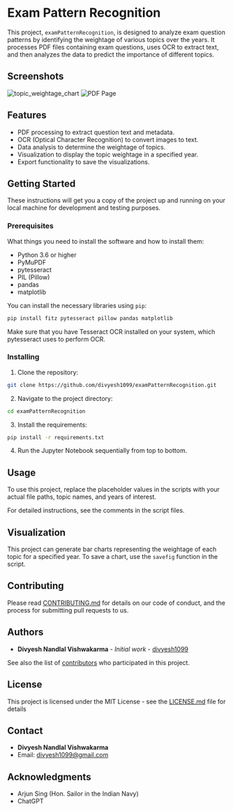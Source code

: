
# Exam Pattern Recognition

This project, `examPatternRecognition`, is designed to analyze exam question patterns by identifying the weightage of various topics over the years. It processes PDF files containing exam questions, uses OCR to extract text, and then analyzes the data to predict the importance of different topics.

## Screenshots

![topic_weightage_chart](https://github.com/divyesh1099/examPatternRecognition/assets/65925922/8a9164c5-bf7d-40de-bd61-22dfcd847238)
![PDF Page](https://github.com/divyesh1099/examPatternRecognition/assets/65925922/25d909ee-b827-4622-856d-6a6a7007be86)

## Features

- PDF processing to extract question text and metadata.
- OCR (Optical Character Recognition) to convert images to text.
- Data analysis to determine the weightage of topics.
- Visualization to display the topic weightage in a specified year.
- Export functionality to save the visualizations.

## Getting Started

These instructions will get you a copy of the project up and running on your local machine for development and testing purposes.

### Prerequisites

What things you need to install the software and how to install them:

- Python 3.6 or higher
- PyMuPDF
- pytesseract
- PIL (Pillow)
- pandas
- matplotlib

You can install the necessary libraries using `pip`:

```sh
pip install fitz pytesseract pillow pandas matplotlib
```

Make sure that you have Tesseract OCR installed on your system, which pytesseract uses to perform OCR.

### Installing

1. Clone the repository:

```sh
git clone https://github.com/divyesh1099/examPatternRecognition.git
```

2. Navigate to the project directory:

```sh
cd examPatternRecognition
```

3. Install the requirements:

```sh
pip install -r requirements.txt
```

4. Run the Jupyter Notebook sequentially from top to bottom. 

## Usage

To use this project, replace the placeholder values in the scripts with your actual file paths, topic names, and years of interest.

For detailed instructions, see the comments in the script files.

## Visualization

This project can generate bar charts representing the weightage of each topic for a specified year. To save a chart, use the `savefig` function in the script.

## Contributing

Please read [CONTRIBUTING.md](CONTRIBUTING.md) for details on our code of conduct, and the process for submitting pull requests to us.

## Authors

- **Divyesh Nandlal Vishwakarma** - *Initial work* - [divyesh1099](https://github.com/divyesh1099)

See also the list of [contributors](https://github.com/divyesh1099/examPatternRecognition/contributors) who participated in this project.

## License

This project is licensed under the MIT License - see the [LICENSE.md](LICENSE.md) file for details

## Contact

- **Divyesh Nandlal Vishwakarma**
- Email: divyesh1099@gmail.com

## Acknowledgments

- Arjun Sing (Hon. Sailor in the Indian Navy)
- ChatGPT
